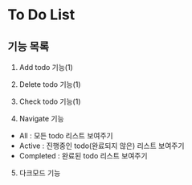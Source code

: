 # To Do List 

## 기능 목록
1. Add todo 기능(1)

2. Delete todo 기능(1)

3. Check todo 기능(1)

4. Navigate 기능
- All : 모든 todo 리스트 보여주기
- Active : 진행중인 todo(완료되지 않은) 리스트 보여주기
- Completed : 완료된 todo 리스트 보여주기

5. 다크모드 기능
